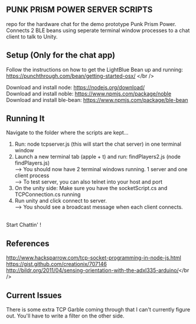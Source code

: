 <h2>PUNK PRISM POWER SERVER SCRIPTS</h2>


repo for the hardware chat for the demo prototype Punk Prism Power. Connects 2 BLE beans using seperate terminal window processes to a chat client
to talk to Unity. 

<h2> Setup (Only for the chat app) </h2>

Follow the instructions on how to get the LightBlue Bean up and running: https://punchthrough.com/bean/getting-started-osx/ </br />

Download and install node: https://nodejs.org/download/<br />
Download and install noble: https://www.npmjs.com/package/noble<br />
Download and install ble-bean: https://www.npmjs.com/package/ble-bean<br />


<h2>Running It</h2>

Navigate to the folder where the scripts are kept...<br />

1) Run: node tcpserver.js  (this will start the chat server) in one terminal window <br />
2) Launch a new terminal tab (apple + t) and run: findPlayers2.js (node findPlayers.js) <br />
   --> You should now have 2 terminal windows running. 1 server and one client process <br />
   --> To test server, you can also telnet into your host and port <br />
3) On the unity side: Make sure you have the socketScript.cs and TCPConnection.cs running <br />
4) Run unity and click connect to server. <br />
	--> You should see a broadcast message when each client connects.<br />
<br />
Start Chattin' !


<h2>References</h2>

http://www.hacksparrow.com/tcp-socket-programming-in-node-js.html<br />
https://gist.github.com/creationix/707146<br />
http://bildr.org/2011/04/sensing-orientation-with-the-adxl335-arduino/</br />


<h2>Current Issues</h2>

There is some extra TCP Garble coming through that I can't currently figure out. You'll have to write a filter on the other side. <br />